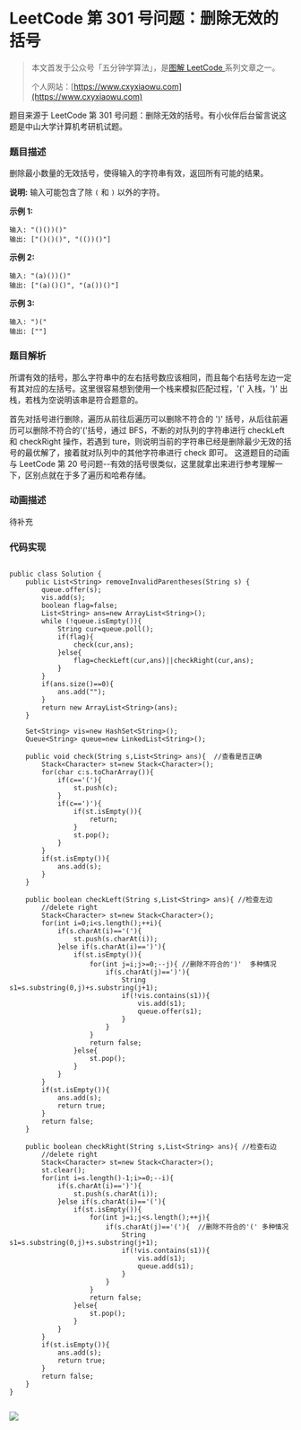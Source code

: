 # LeetCode 第 301 号问题：删除无效的括号

> 本文首发于公众号「五分钟学算法」，是[图解 LeetCode ](<https://github.com/MisterBooo/LeetCodeAnimation>)系列文章之一。
>
> 个人网站：[https://www.cxyxiaowu.com](https://www.cxyxiaowu.com)

题目来源于 LeetCode 第 301 号问题：删除无效的括号。有小伙伴后台留言说这题是中山大学计算机考研机试题。

### 题目描述

删除最小数量的无效括号，使得输入的字符串有效，返回所有可能的结果。

**说明:** 输入可能包含了除 `(` 和 `)` 以外的字符。

**示例 1:**

```
输入: "()())()"
输出: ["()()()", "(())()"]
```

**示例 2:**

```
输入: "(a)())()"
输出: ["(a)()()", "(a())()"]
```

**示例 3:**

```
输入: ")("
输出: [""]
```



### 题目解析

所谓有效的括号，那么字符串中的左右括号数应该相同，而且每个右括号左边一定有其对应的左括号。这里很容易想到使用一个栈来模拟匹配过程，'(' 入栈，')' 出栈，若栈为空说明该串是符合题意的。

首先对括号进行删除，遍历从前往后遍历可以删除不符合的 ')' 括号，从后往前遍历可以删除不符合的'('括号，通过 BFS，不断的对队列的字符串进行 checkLeft 和 checkRight 操作，若遇到 ture，则说明当前的字符串已经是删除最少无效的括号的最优解了，接着就对队列中的其他字符串进行 check 即可。
这道题目的动画与 LeetCode 第 20 号问题--有效的括号很类似，这里就拿出来进行参考理解一下，区别点就在于多了遍历和哈希存储。

### 动画描述

待补充

### 代码实现

```

public class Solution {
    public List<String> removeInvalidParentheses(String s) {
        queue.offer(s);
        vis.add(s);
        boolean flag=false;
        List<String> ans=new ArrayList<String>();
        while (!queue.isEmpty()){
            String cur=queue.poll();
            if(flag){
                check(cur,ans);
            }else{
                flag=checkLeft(cur,ans)||checkRight(cur,ans);
            }
        }
        if(ans.size()==0){
            ans.add("");
        }
        return new ArrayList<String>(ans);
    }

    Set<String> vis=new HashSet<String>();
    Queue<String> queue=new LinkedList<String>();

    public void check(String s,List<String> ans){  //查看是否正确
        Stack<Character> st=new Stack<Character>();
        for(char c:s.toCharArray()){
            if(c=='('){
                st.push(c);
            }
            if(c==')'){
                if(st.isEmpty()){
                    return;
                }
                st.pop();
            }
        }
        if(st.isEmpty()){
            ans.add(s);
        }
    }

    public boolean checkLeft(String s,List<String> ans){ //检查左边
        //delete right
        Stack<Character> st=new Stack<Character>();
        for(int i=0;i<s.length();++i){
            if(s.charAt(i)=='('){
                st.push(s.charAt(i));
            }else if(s.charAt(i)==')'){
                if(st.isEmpty()){
                    for(int j=i;j>=0;--j){ //删除不符合的')'  多种情况
                        if(s.charAt(j)==')'){
                            String s1=s.substring(0,j)+s.substring(j+1);
                            if(!vis.contains(s1)){
                                vis.add(s1);
                                queue.offer(s1);
                            }
                        }
                    }
                    return false;
                }else{
                    st.pop();
                }
            }
        }
        if(st.isEmpty()){
            ans.add(s);
            return true;
        }
        return false;
    }

    public boolean checkRight(String s,List<String> ans){ //检查右边
        //delete right
        Stack<Character> st=new Stack<Character>();
        st.clear();
        for(int i=s.length()-1;i>=0;--i){
            if(s.charAt(i)==')'){
                st.push(s.charAt(i));
            }else if(s.charAt(i)=='('){
                if(st.isEmpty()){
                    for(int j=i;j<s.length();++j){
                        if(s.charAt(j)=='('){  //删除不符合的'(' 多种情况
                            String s1=s.substring(0,j)+s.substring(j+1);
                            if(!vis.contains(s1)){
                                vis.add(s1);
                                queue.add(s1);
                            }
                        }
                    }
                    return false;
                }else{
                    st.pop();
                }
            }
        }
        if(st.isEmpty()){
            ans.add(s);
            return true;
        }
        return false;
    }
}


```





![](https://bucket-1257126549.cos.ap-guangzhou.myqcloud.com/blog/fz0rq.png)
